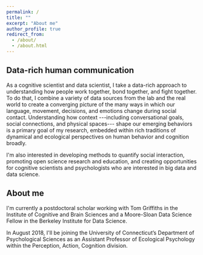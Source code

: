 ```yaml
---
permalink: /
title: ""
excerpt: "About me"
author_profile: true
redirect_from:
  - /about/
  - /about.html
---
```


## Data-rich human communication

As a cognitive scientist and data scientist, I take a data-rich approach to
understanding how people work together, bond together, and fight together. To
do that, I combine a variety of data sources from the lab and the real world to
create a converging picture of the many ways in which our language, movement,
decisions, and emotions change during social contact. Understanding how context
---including conversational goals, social connections, and physical spaces---
shape our emerging behaviors is a primary goal of my research, embedded
within rich traditions of dynamical and ecological perspectives on human
behavior and cognition broadly.

I'm also interested in developing methods to quantify social interaction,
promoting open science research and education, and creating opportunities for
cognitive scientists and psychologists who are interested in big data and
data science.

## About me

I'm currently a postdoctoral scholar working with Tom Griffiths in the
Institute of Cognitive and Brain Sciences and a Moore-Sloan Data Science Fellow
in the Berkeley Institute for Data Science.

In August 2018, I'll be joining the University of Connecticut’s Department of
Psychological Sciences as an Assistant Professor of Ecological Psychology
within the Perception, Action, Cognition division.

<!-- When we interact, we influence one another in subtle ways. Our individual behavioral signatures — the way we move, speak, and feel — start to become interconnected. We even recognize this colloquially:  People talk about how infectious smiles can be or how a yawn can spread through a room. -->

<!-- We most often notice this interconnectedness when we’re engaged in friendly conversation, but how does changing that conversational context affect interaction dynamics? How does conflict, especially, restructure our interaction patterns, and how can we better capture and model these dynamics?  As a cognitive scientist, I explore these and similar questions from a computational social science perspective.

My primary research interests lie in exploring the ways in which the structure of interpersonal interaction is affected by changing communicative contexts.  One of the lenses through which I often ask these questions is interpersonal coordination, or the ways in which interacting individuals grow to have similar behavior, cognition, and emotion over time.  I am specifically interested in exploring how communication patterns are shaped by asymmetric interaction contexts like argument.

As a computational social scientist, I pursue methods of quantifying interaction from a data-intensive perspective, like the frame-differencing method for analyzing body movement, B(eo)W(u)LF text analysis tool (both supported by the National Science Foundation under grants BCS-0826825 and BCS-0926670), and PsyGlass for Google Glass. In doing so, I hope to facilitate the kinds of data-rich research that underlies my own work.

I am currently a postdoctoral scholar working with Tom Griffiths at the Institute of Cognitive and Brain Sciences at the University of California, Berkeley. Together with Alison Gopnik and Dacher Keltner, we’re starting the Data on the Mind, a new initiative to help cognitive scientists tap into the power of big data to explore questions about cognition and behavior. I am also a Moore-Sloan Data Science Fellow at the Berkeley Institute for Data Science, where I facilitate data-rich perspectives in cognitive science.

I earned my Ph.D. in Cognitive and Information Sciences in 2015 from the University of California, Merced with Rick Dale and his Cognaction Lab. -->
